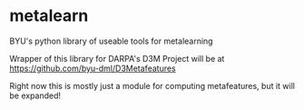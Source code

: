# metalearn
BYU's python library of useable tools for metalearning

Wrapper of this library for DARPA's D3M Project will be at https://github.com/byu-dml/D3Metafeatures

Right now this is mostly just a module for computing metafeatures, but it will be expanded!